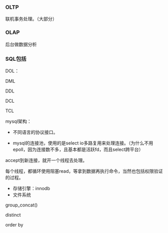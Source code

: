 ### OLTP

联机事务处理。（大部分）



### OLAP

后台做数据分析



### SQL包括

DOL：

DML

DDL

DCL

TCL



mysql架构：

- 不同语言的协议接口。

- mysql的连接池，使用的是select io多路复用来处理连接。（为什么不用epoll，因为连接数不多，且基本都是活跃fd，而且select跨平台）

accept到新连接，就开一个线程去处理。

每个线程，都循环使用阻塞read，等拿到数据再执行命令，当然也包括权限验证的过程。



- 存储引擎：innodb
- 文件系统





group_concat()

distinct

order by

